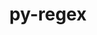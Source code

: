 ---
title: "py-regex"
layout: cache
categories: [package, develop-2023-06-11]
meta: {"versions": ["2022.8.17"], "compilers": ["gcc@=11.1.0", "gcc@=11.3.0", "oneapi@=2023.1.0"], "oss": ["ubuntu20.04", "ubuntu22.04"], "platforms": ["linux"], "targets": ["ppc64le", "x86_64", "x86_64_v3"], "stacks": ["e4s", "e4s-oneapi", "e4s-power", "ml-linux-x86_64-cpu", "ml-linux-x86_64-cuda", "ml-linux-x86_64-rocm", "root"], "num_specs": 4, "num_specs_by_stack": {"e4s-oneapi": 1, "root": 4, "e4s": 1, "e4s-power": 1, "ml-linux-x86_64-cpu": 1, "ml-linux-x86_64-cuda": 1, "ml-linux-x86_64-rocm": 1}}
spec_details: [{"hash": "str2okkazgmduvflfh57fqezww2zxe6n", "compiler": "oneapi@=2023.1.0", "versions": ["2022.8.17"], "os": "ubuntu20.04", "platform": "linux", "target": "x86_64", "variants": ["build_system=python_pip"], "stacks": ["e4s-oneapi", "root"], "size": "-", "tarball": "https://binaries.spack.io/develop-2023-06-11/build_cache/linux-ubuntu20.04-x86_64/oneapi-2023.1.0/py-regex-2022.8.17/linux-ubuntu20.04-x86_64-oneapi-2023.1.0-py-regex-2022.8.17-str2okkazgmduvflfh57fqezww2zxe6n.spack"}, {"hash": "swhtm3q2diukwk7m7yjlioxojumvikmu", "compiler": "gcc@=11.1.0", "versions": ["2022.8.17"], "os": "ubuntu20.04", "platform": "linux", "target": "x86_64_v3", "variants": ["build_system=python_pip"], "stacks": ["e4s", "root"], "size": "-", "tarball": "https://binaries.spack.io/develop-2023-06-11/build_cache/linux-ubuntu20.04-x86_64_v3/gcc-11.1.0/py-regex-2022.8.17/linux-ubuntu20.04-x86_64_v3-gcc-11.1.0-py-regex-2022.8.17-swhtm3q2diukwk7m7yjlioxojumvikmu.spack"}, {"hash": "kifcxjrbf5qbomd5mzj3nzr735xonvhv", "compiler": "gcc@=11.1.0", "versions": ["2022.8.17"], "os": "ubuntu20.04", "platform": "linux", "target": "ppc64le", "variants": ["build_system=python_pip"], "stacks": ["root", "e4s-power"], "size": "-", "tarball": "https://binaries.spack.io/develop-2023-06-11/build_cache/linux-ubuntu20.04-ppc64le/gcc-11.1.0/py-regex-2022.8.17/linux-ubuntu20.04-ppc64le-gcc-11.1.0-py-regex-2022.8.17-kifcxjrbf5qbomd5mzj3nzr735xonvhv.spack"}, {"hash": "bmeofkfekpmremt7almykwlkqnigxtmt", "compiler": "gcc@=11.3.0", "versions": ["2022.8.17"], "os": "ubuntu22.04", "platform": "linux", "target": "x86_64_v3", "variants": ["build_system=python_pip"], "stacks": ["ml-linux-x86_64-cpu", "ml-linux-x86_64-cuda", "root", "ml-linux-x86_64-rocm"], "size": "-", "tarball": "https://binaries.spack.io/develop-2023-06-11/build_cache/linux-ubuntu22.04-x86_64_v3/gcc-11.3.0/py-regex-2022.8.17/linux-ubuntu22.04-x86_64_v3-gcc-11.3.0-py-regex-2022.8.17-bmeofkfekpmremt7almykwlkqnigxtmt.spack"}]
---